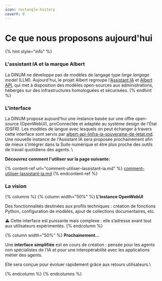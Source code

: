 ```yaml
---
icon: rectangle-history
coverY: 0
---
```


# Ce que nous proposons aujourd'hui

{% hint style="info" %}
### L'assistant IA et la marque Albert

La DINUM ne développe pas de modèles de langage type _large langage model_ (LLM). Aujourd'hui, le projet Albert regroupe l'[Assistant IA](./) et [Albert API](../faire-des-services-ia-au-sein-de-letat/albert-api-linfra-ia-souveraine-de-letat.md), qui met à disposition des modèles open-sources aux administrations, hébergés sur des infrastructures homologuées et sécurisées.&#x20;
{% endhint %}

### L'interface

La DINUM propose aujourd'hui une instance basée sur une offre open-source (OpenWebUI), proConnectée et adaptée au système design de l'État (DSFR). Les modèles de langue avec lesquels on peut échanger à travers cette interface sont servis par [albert-api-linfra-ia-souveraine-de-letat.md](../faire-des-services-ia-au-sein-de-letat/albert-api-linfra-ia-souveraine-de-letat.md "mention"). Une nouvelle instance de l'Assistant IA sera proposée prochainement afin de mieux s'intégrer dans la Suite numérique et être plus proche des outils de travail quotidiens des agents. \


**Découvrez comment l'utiliser sur la page suivante:**

{% content-ref url="comment-utiliser-lassistant-ia.md" %}
[comment-utiliser-lassistant-ia.md](comment-utiliser-lassistant-ia.md)
{% endcontent-ref %}

### La vision

{% columns %}
{% column width="50%" %}
**L'instance OpenWebUI**



Des fonctionnalités destinées aux profils techniques : création de fonctions Python, configuration de modèles, ajout de collections documentaires, etc.



⚠️ Cette interface est puissante mais complexe : elle s’adresse avant tout aux utilisateurs expérimentés.
{% endcolumn %}

{% column width="50%" %}
**Prochainement...**



Une **interface simplifiée** est en cours de création : pensée pour les agents non spécialistes de l'IA et pour une interopérabilité avec les applications métier des agents.&#x20;



Elle sera conçue pour évoluer rapidement grâce aux retours utilisateurs.\

{% endcolumn %}
{% endcolumns %}
